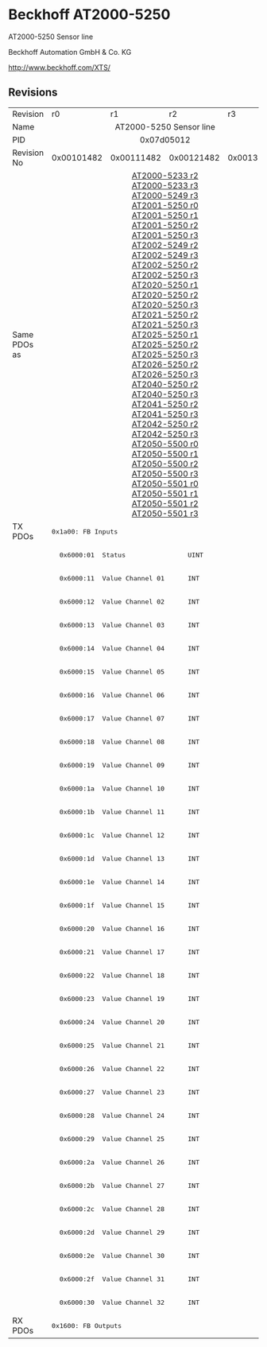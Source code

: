 # Beckhoff AT2000-5250

AT2000-5250 Sensor line

Beckhoff Automation GmbH & Co. KG

http://www.beckhoff.com/XTS/

## Revisions
<table>
<tr >
<td>Revision</td>
<td>r0</td>
<td>r1</td>
<td>r2</td>
<td>r3</td>
</tr>
<tr >
<td>Name</td>
<td colspan=4 align="center">AT2000-5250 Sensor line</td>
</tr>
<tr >
<td>PID</td>
<td colspan=4 align="center">0x07d05012</td>
</tr>
<tr >
<td>Revision No</td>
<td>0x00101482</td>
<td>0x00111482</td>
<td>0x00121482</td>
<td>0x00131482</td>
</tr>
<tr >
<td>Same PDOs as</td>
<td colspan=4 align="center"><a href="AT2000-5233">AT2000-5233 r2</a><br/><a href="AT2000-5233">AT2000-5233 r3</a><br/><a href="AT2000-5249">AT2000-5249 r3</a><br/><a href="AT2001-5250">AT2001-5250 r0</a><br/><a href="AT2001-5250">AT2001-5250 r1</a><br/><a href="AT2001-5250">AT2001-5250 r2</a><br/><a href="AT2001-5250">AT2001-5250 r3</a><br/><a href="AT2002-5249">AT2002-5249 r2</a><br/><a href="AT2002-5249">AT2002-5249 r3</a><br/><a href="AT2002-5250">AT2002-5250 r2</a><br/><a href="AT2002-5250">AT2002-5250 r3</a><br/><a href="AT2020-5250">AT2020-5250 r1</a><br/><a href="AT2020-5250">AT2020-5250 r2</a><br/><a href="AT2020-5250">AT2020-5250 r3</a><br/><a href="AT2021-5250">AT2021-5250 r2</a><br/><a href="AT2021-5250">AT2021-5250 r3</a><br/><a href="AT2025-5250">AT2025-5250 r1</a><br/><a href="AT2025-5250">AT2025-5250 r2</a><br/><a href="AT2025-5250">AT2025-5250 r3</a><br/><a href="AT2026-5250">AT2026-5250 r2</a><br/><a href="AT2026-5250">AT2026-5250 r3</a><br/><a href="AT2040-5250">AT2040-5250 r2</a><br/><a href="AT2040-5250">AT2040-5250 r3</a><br/><a href="AT2041-5250">AT2041-5250 r2</a><br/><a href="AT2041-5250">AT2041-5250 r3</a><br/><a href="AT2042-5250">AT2042-5250 r2</a><br/><a href="AT2042-5250">AT2042-5250 r3</a><br/><a href="AT2050-5500">AT2050-5500 r0</a><br/><a href="AT2050-5500">AT2050-5500 r1</a><br/><a href="AT2050-5500">AT2050-5500 r2</a><br/><a href="AT2050-5500">AT2050-5500 r3</a><br/><a href="AT2050-5501">AT2050-5501 r0</a><br/><a href="AT2050-5501">AT2050-5501 r1</a><br/><a href="AT2050-5501">AT2050-5501 r2</a><br/><a href="AT2050-5501">AT2050-5501 r3</a></td>
</tr>
<tr class="txpdo pdosection">
<td rowspan=34 valign=top>TX PDOs</td>
<td colspan=4 align="left"><pre>0x1a00: FB Inputs</pre></td>
<td></td>
</tr>
<tr class="txpdo">
<td colspan=4 align="left"><pre>  0x6000:01  Status                UINT</pre></td>
</tr>
<tr class="txpdo">
<td colspan=4 align="left"><pre>  0x6000:11  Value Channel 01      INT</pre></td>
</tr>
<tr class="txpdo">
<td colspan=4 align="left"><pre>  0x6000:12  Value Channel 02      INT</pre></td>
</tr>
<tr class="txpdo">
<td colspan=4 align="left"><pre>  0x6000:13  Value Channel 03      INT</pre></td>
</tr>
<tr class="txpdo">
<td colspan=4 align="left"><pre>  0x6000:14  Value Channel 04      INT</pre></td>
</tr>
<tr class="txpdo">
<td colspan=4 align="left"><pre>  0x6000:15  Value Channel 05      INT</pre></td>
</tr>
<tr class="txpdo">
<td colspan=4 align="left"><pre>  0x6000:16  Value Channel 06      INT</pre></td>
</tr>
<tr class="txpdo">
<td colspan=4 align="left"><pre>  0x6000:17  Value Channel 07      INT</pre></td>
</tr>
<tr class="txpdo">
<td colspan=4 align="left"><pre>  0x6000:18  Value Channel 08      INT</pre></td>
</tr>
<tr class="txpdo">
<td colspan=4 align="left"><pre>  0x6000:19  Value Channel 09      INT</pre></td>
</tr>
<tr class="txpdo">
<td colspan=4 align="left"><pre>  0x6000:1a  Value Channel 10      INT</pre></td>
</tr>
<tr class="txpdo">
<td colspan=4 align="left"><pre>  0x6000:1b  Value Channel 11      INT</pre></td>
</tr>
<tr class="txpdo">
<td colspan=4 align="left"><pre>  0x6000:1c  Value Channel 12      INT</pre></td>
</tr>
<tr class="txpdo">
<td colspan=4 align="left"><pre>  0x6000:1d  Value Channel 13      INT</pre></td>
</tr>
<tr class="txpdo">
<td colspan=4 align="left"><pre>  0x6000:1e  Value Channel 14      INT</pre></td>
</tr>
<tr class="txpdo">
<td colspan=4 align="left"><pre>  0x6000:1f  Value Channel 15      INT</pre></td>
</tr>
<tr class="txpdo">
<td colspan=4 align="left"><pre>  0x6000:20  Value Channel 16      INT</pre></td>
</tr>
<tr class="txpdo">
<td colspan=4 align="left"><pre>  0x6000:21  Value Channel 17      INT</pre></td>
</tr>
<tr class="txpdo">
<td colspan=4 align="left"><pre>  0x6000:22  Value Channel 18      INT</pre></td>
</tr>
<tr class="txpdo">
<td colspan=4 align="left"><pre>  0x6000:23  Value Channel 19      INT</pre></td>
</tr>
<tr class="txpdo">
<td colspan=4 align="left"><pre>  0x6000:24  Value Channel 20      INT</pre></td>
</tr>
<tr class="txpdo">
<td colspan=4 align="left"><pre>  0x6000:25  Value Channel 21      INT</pre></td>
</tr>
<tr class="txpdo">
<td colspan=4 align="left"><pre>  0x6000:26  Value Channel 22      INT</pre></td>
</tr>
<tr class="txpdo">
<td colspan=4 align="left"><pre>  0x6000:27  Value Channel 23      INT</pre></td>
</tr>
<tr class="txpdo">
<td colspan=4 align="left"><pre>  0x6000:28  Value Channel 24      INT</pre></td>
</tr>
<tr class="txpdo">
<td colspan=4 align="left"><pre>  0x6000:29  Value Channel 25      INT</pre></td>
</tr>
<tr class="txpdo">
<td colspan=4 align="left"><pre>  0x6000:2a  Value Channel 26      INT</pre></td>
</tr>
<tr class="txpdo">
<td colspan=4 align="left"><pre>  0x6000:2b  Value Channel 27      INT</pre></td>
</tr>
<tr class="txpdo">
<td colspan=4 align="left"><pre>  0x6000:2c  Value Channel 28      INT</pre></td>
</tr>
<tr class="txpdo">
<td colspan=4 align="left"><pre>  0x6000:2d  Value Channel 29      INT</pre></td>
</tr>
<tr class="txpdo">
<td colspan=4 align="left"><pre>  0x6000:2e  Value Channel 30      INT</pre></td>
</tr>
<tr class="txpdo">
<td colspan=4 align="left"><pre>  0x6000:2f  Value Channel 31      INT</pre></td>
</tr>
<tr class="txpdo">
<td colspan=4 align="left"><pre>  0x6000:30  Value Channel 32      INT</pre></td>
</tr>
<tr class="rxpdo pdosection">
<td rowspan=1 valign=top>RX PDOs</td>
<td colspan=4 align="left"><pre>0x1600: FB Outputs</pre></td>
<td></td>
</tr>
</table>
